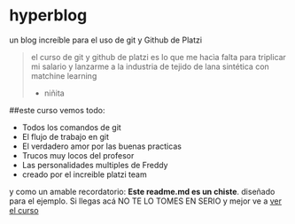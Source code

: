 # hyperblog
un blog increíble para el uso de git y Github de Platzi
>el curso de git y github de  platzi es lo que me hacìa falta para triplicar mi salario y lanzarme a la industria de tejido de lana sintética con matchine learning 
> - niñita 

##este curso vemos todo: 
* Todos los comandos de git 
* El flujo de trabajo en git 
* El verdadero amor por las buenas practicas 
* Trucos muy locos del profesor 
* Las personalidades multiples de Freddy
* creado por el increible platzi team 

y como un amable recordatorio: **Este readme.md es un chiste**. diseñado para el ejemplo. Si llegas acá NO TE LO TOMES EN SERIO y mejor ve a [ver el curso ](https://platzi.com/clases/git-github/http:// "ver el curso ")
